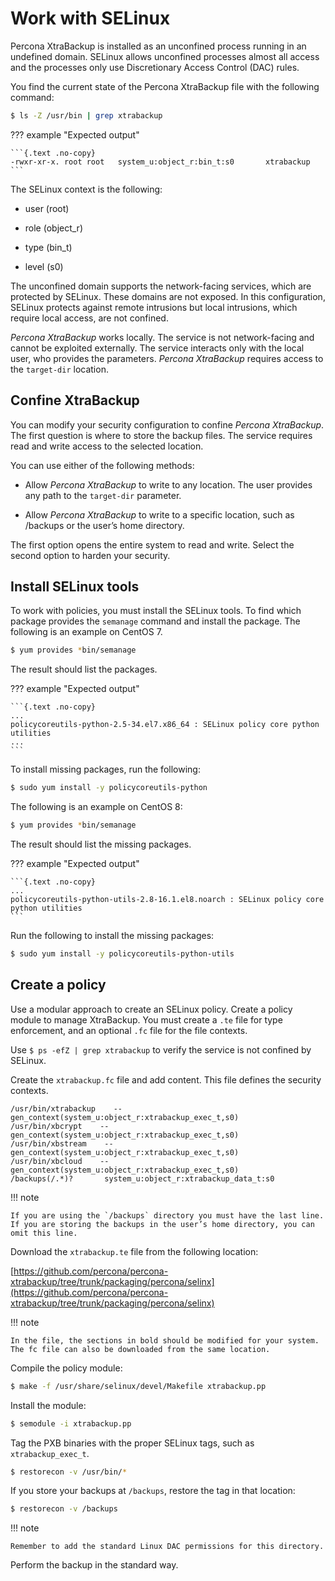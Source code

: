 # Work with SELinux

Percona XtraBackup is installed as an unconfined process running in an undefined domain. SELinux allows unconfined processes almost all access and the processes only use Discretionary Access Control (DAC) rules.

You find the current state of the Percona XtraBackup file with the following command:

```{.bash data-prompt="$"}
$ ls -Z /usr/bin | grep xtrabackup
```

??? example "Expected output"

    ```{.text .no-copy}
    -rwxr-xr-x. root root   system_u:object_r:bin_t:s0       xtrabackup
    ```

The SELinux context is the following:

* user (root)

* role (object_r)

* type (bin_t)

* level (s0)

The unconfined domain supports the network-facing services, which are protected by SELinux. These domains are not exposed. In this configuration, SELinux protects against remote intrusions but local intrusions, which require local access, are not confined.

*Percona XtraBackup* works locally. The service is not network-facing and cannot be exploited externally. The service interacts only with the local user, who provides the parameters. *Percona XtraBackup* requires access to the `target-dir` location.

## Confine XtraBackup

You can modify your security configuration to confine *Percona XtraBackup*. The first question is where to store the backup files. The service requires read and write access to the selected location.

You can use either of the following methods:


* Allow *Percona XtraBackup* to write to any location. The user provides any path to the `target-dir` parameter.


* Allow *Percona XtraBackup* to write to a specific location, such as /backups or the user’s home directory.

The first option opens the entire system to read and write. Select the second option to harden your security.

## Install SELinux tools

To work with policies, you must install the SELinux tools. To find which package provides the `semanage` command and install the package. The following is an example on CentOS 7.

```{.bash data-prompt="$"}
$ yum provides *bin/semanage
```
The result should list the packages.

??? example "Expected output"

    ```{.text .no-copy}
    ...
    policycoreutils-python-2.5-34.el7.x86_64 : SELinux policy core python utilities
    ...
    ```
To install missing packages, run the following:

```{.bash data-prompt="$"}
$ sudo yum install -y policycoreutils-python
```

The following is an example on CentOS 8:

```{.bash data-prompt="$"}
$ yum provides *bin/semanage
```
The result should list the missing packages.

??? example "Expected output"

    ```{.text .no-copy}
    ...
    policycoreutils-python-utils-2.8-16.1.el8.noarch : SELinux policy core python utilities
    ```
Run the following to install the missing packages: 

```{.bash data-prompt="$"}
$ sudo yum install -y policycoreutils-python-utils
```

## Create a policy

Use a modular approach to create an SELinux policy. Create a policy module to manage XtraBackup. You must create a `.te` file for type enforcement, and an optional `.fc` file for the file contexts.

Use <code>$ ps -efZ | grep xtrabackup</code> to verify the service is not confined by SELinux.

Create the `xtrabackup.fc` file and add content. This file defines the security contexts.

```
/usr/bin/xtrabackup    -- gen_context(system_u:object_r:xtrabackup_exec_t,s0)
/usr/bin/xbcrypt    -- gen_context(system_u:object_r:xtrabackup_exec_t,s0)
/usr/bin/xbstream    -- gen_context(system_u:object_r:xtrabackup_exec_t,s0)
/usr/bin/xbcloud    -- gen_context(system_u:object_r:xtrabackup_exec_t,s0)
/backups(/.*)?       system_u:object_r:xtrabackup_data_t:s0
```

!!! note
 
    If you are using the `/backups` directory you must have the last line. If you are storing the backups in the user’s home directory, you can omit this line.

Download the `xtrabackup.te` file from the following location:

[https://github.com/percona/percona-xtrabackup/tree/trunk/packaging/percona/selinx](https://github.com/percona/percona-xtrabackup/tree/trunk/packaging/percona/selinx)

!!! note
 
    In the file, the sections in bold should be modified for your system. The fc file can also be downloaded from the same location.

Compile the policy module:

```{.bash data-prompt="$"}
$ make -f /usr/share/selinux/devel/Makefile xtrabackup.pp
```

Install the module:

```{.bash data-prompt="$"}
$ semodule -i xtrabackup.pp
```

Tag the PXB binaries with the proper SELinux tags, such as `xtrabackup_exec_t`.

```{.bash data-prompt="$"}
$ restorecon -v /usr/bin/*
```

If you store your backups at `/backups`, restore the tag in that location:

```{.bash data-prompt="$"}
$ restorecon -v /backups
```

!!! note
 
    Remember to add the standard Linux DAC permissions for this directory.

Perform the backup in the standard way.
